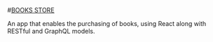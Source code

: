 #[BOOKS STORE](https://booksstore-react.herokuapp.com/shop/products/all/1)

An app that enables the purchasing of books, using React along with RESTful and GraphQL models.